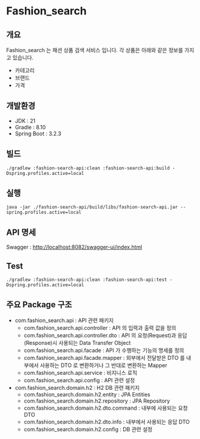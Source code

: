 # Fashion_search

## 개요

Fashion_search 는 패션 상품 검색 서비스 입니다.
각 상품은 아래와 같은 정보를 가지고 있습니다.
* 카테고리
* 브랜드
* 가격

## 개발환경
* JDK : 21
* Gradle : 8.10
* Spring Boot : 3.2.3

## 빌드
    ./gradlew :fashion-search-api:clean :fashion-search-api:build -Dspring.profiles.active=local

## 실행
    java -jar ./fashion-search-api/build/libs/fashion-search-api.jar --spring.profiles.active=local

## API 명세
Swagger : <http://localhost:8082/swagger-ui/index.html>

## Test
    ./gradlew :fashion-search-api:clean :fashion-search-api:test -Dspring.profiles.active=local

## 주요 Package 구조

* com.fashion_search.api : API 관련 패키지
  * com.fashion_search.api.controller : API 의 입력과 출력 값을 정의
  * com.fashion_search.api.controller.dto : API 의 요청(Request)과 응답(Response)시 사용되는 Data Transfer Object
  * com.fashion_search.api.facade : API 가 수행하는 기능의 명세를 정의
  * com.fashion_search.api.facade.mapper : 외부에서 전달받은 DTO 를 내부에서 사용하는 DTO 로 변환하거나 그 반대로 변환하는 Mapper
  * com.fashion_search.api.service : 비지니스 로직
  * com.fashion_search.api.config : API 관련 설정
* com.fashion_search.domain.h2 : H2 DB 관련 패키지
  * com.fashion_search.domain.h2.entity : JPA Entities
  * com.fashion_search.domain.h2.repository : JPA Repository
  * com.fashion_search.domain.h2.dto.command : 내부에 사용되는 요청 DTO
  * com.fashion_search.domain.h2.dto.info : 내부에서 사용되는 응답 DTO
  * com.fashion_search.domain.h2.config : DB 관련 설정



